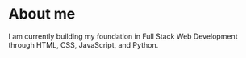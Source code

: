 # About me

I am currently building my foundation in Full Stack Web Development through HTML, CSS, JavaScript, and Python.




